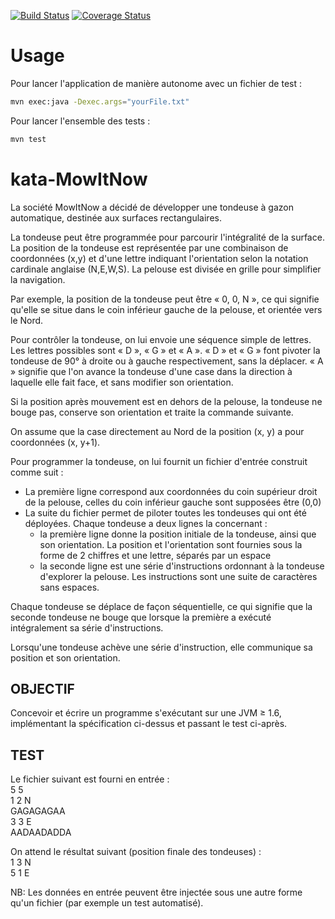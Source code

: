 [![Build Status](https://travis-ci.org/dcaramelo/kata-MowItNow.png?branch=master)](https://travis-ci.org/dcaramelo/kata-MowItNow) [![Coverage Status](https://coveralls.io/repos/dcaramelo/kata-MowItNow/badge.png)](https://coveralls.io/r/dcaramelo/kata-MowItNow)

Usage
=====

Pour lancer l'application de manière autonome avec un fichier de test :

``` sh
mvn exec:java -Dexec.args="yourFile.txt"
```

Pour lancer l'ensemble des tests :

``` sh
mvn test
```


kata-MowItNow
=============

La société MowItNow a décidé de développer une tondeuse à gazon automatique, destinée aux surfaces rectangulaires.

La tondeuse peut être programmée pour parcourir l'intégralité de la surface.
La position de la tondeuse est représentée par une combinaison de coordonnées (x,y) et d'une lettre indiquant l'orientation selon la notation cardinale anglaise (N,E,W,S). La pelouse est divisée en grille pour simplifier la navigation. 

Par exemple, la position de la tondeuse peut être « 0, 0, N », ce qui signifie qu'elle se situe dans le coin inférieur gauche de la pelouse, et orientée vers le Nord.

Pour contrôler la tondeuse, on lui envoie une séquence simple de lettres. Les lettres possibles sont « D », « G » et « A ». « D » et « G » font pivoter la tondeuse de 90° à droite ou à gauche respectivement, sans la déplacer. « A » signifie que l'on avance la tondeuse d'une case dans la direction à laquelle elle fait face, et sans modifier son orientation.

Si la position après mouvement est en dehors de la pelouse, la tondeuse ne bouge pas, conserve son orientation et traite la commande suivante. 

On assume que la case directement au Nord de la position (x, y) a pour coordonnées (x, y+1).

Pour programmer la tondeuse, on lui fournit un fichier d'entrée construit comme suit :
* La première ligne correspond aux coordonnées du coin supérieur droit de la pelouse, celles du coin inférieur gauche sont supposées être (0,0)   
* La suite du fichier permet de piloter toutes les tondeuses qui ont été déployées. Chaque tondeuse a deux lignes la concernant :   
  * la première ligne donne la position initiale de la tondeuse, ainsi que son orientation. La position et l'orientation sont fournies sous la forme de 2 chiffres et une lettre, séparés par un espace   
  * la seconde ligne est une série d'instructions ordonnant à la tondeuse d'explorer la pelouse. Les instructions sont une suite de caractères sans espaces.

Chaque tondeuse se déplace de façon séquentielle, ce qui signifie que la seconde tondeuse ne bouge que lorsque la première a exécuté intégralement sa série d'instructions.

Lorsqu'une tondeuse achève une série d'instruction, elle communique sa position et son orientation.

OBJECTIF
--------
Concevoir et écrire un programme s'exécutant sur une JVM ≥ 1.6, implémentant la spécification ci-dessus et passant le test ci-après.

TEST
----
Le fichier suivant est fourni en entrée :    
5 5    
1 2 N   
GAGAGAGAA   
3 3 E   
AADAADADDA   

On attend le résultat suivant (position finale des tondeuses) :   
1 3 N   
5 1 E   

NB: Les données en entrée peuvent être injectée sous une autre forme qu'un fichier (par exemple un test automatisé).
